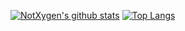 [![NotXygen's github stats](https://github-readme-stats.vercel.app/api?username=not-xygen)](https://github.com/anuraghazra/github-readme-stats)
[![Top Langs](https://github-readme-stats.vercel.app/api/top-langs/?username=not-xygen)](https://github.com/anuraghazra/github-readme-stats)
